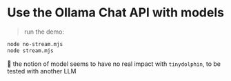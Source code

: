 # Use the Ollama Chat API with models

> run the demo:
```bash
node no-stream.mjs
node stream.mjs
```

👋 the notion of model seems to have no real impact with `tinydolphin`, to be tested with another LLM
